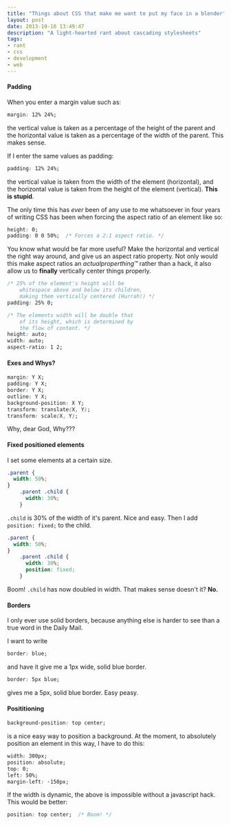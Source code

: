 ```yaml
---
title: "Things about CSS that make me want to put my face in a blender"
layout: post
date: 2013-10-16 13:49:47
description: "A light-hearted rant about cascading stylesheets"
tags:
- rant
- css
- development
- web
---
```


#### Padding

When you enter a margin value such as:

```css
margin: 12% 24%;
```

the vertical value is taken as a percentage of the height of the parent and the horizontal value is taken as a percentage of the  width of the parent. This makes sense.

If I enter the same values as padding:

```css
padding: 12% 24%;
```

the vertical value is taken from the width of the element (horizontal), and the horizontal value is taken from the height of the element (vertical). **This is stupid**.

The only time this has *ever* been of any use to me whatsoever in four years of writing CSS has been when forcing the aspect ratio of an element like so:

```css
height: 0;
padding: 0 0 50%;  /* Forces a 2:1 aspect ratio. */
```

You know what would be far more useful? Make the horizontal and vertical the right way around, and give us an aspect ratio property. Not only would this make aspect ratios an *actualproperthing&trade;* rather than a hack, it also allow us to **finally** vertically center things properly.

```css
/* 25% of the element's height will be
    whitespace above and below its children,
    making them vertically centered (Hurrah!) */
padding: 25% 0;

/* The elements width will be double that
    of its height, which is determined by
    the flow of content. */
height: auto;
width: auto;
aspect-ratio: 1 2;
```

#### Exes and Whys?

```css
margin: Y X;
padding: Y X;
border: Y X;
outline: Y X;
background-position: X Y;
transform: translate(X, Y);
transform: scale(X, Y);
```

Why, dear God, Why???

#### Fixed positioned elements

I set some elements at a certain size.

```css
.parent {
  width: 50%;
}
    .parent .child {
      width: 30%;
    }
```

`.child` is 30% of the width of it's parent. Nice and easy. Then I add `position: fixed;` to the child.

```css
.parent {
  width: 50%;
}
    .parent .child {
      width: 30%;
      position: fixed;
    }
```

Boom! `.child` has now doubled in width. That makes sense doesn't it? **No.**

#### Borders

I only ever use solid borders, because anything else is harder to see than a true word in the Daily Mail.

I want to write

```css
border: blue;
```

and have it give me a 1px wide, solid blue border.

```css
border: 5px blue;
```

gives me a 5px, solid blue border. Easy peasy.

#### Posititioning

```css
background-position: top center;
```

is a nice easy way to position a background. At the moment, to absolutely position an element in this way, I have to do this:

```css
width: 300px;
position: absolute;
top: 0;
left: 50%;
margin-left: -150px;
```

If the width is dynamic, the above is impossible without a javascript hack. This would be better:

```css
position: top center;  /* Boom! */
```
